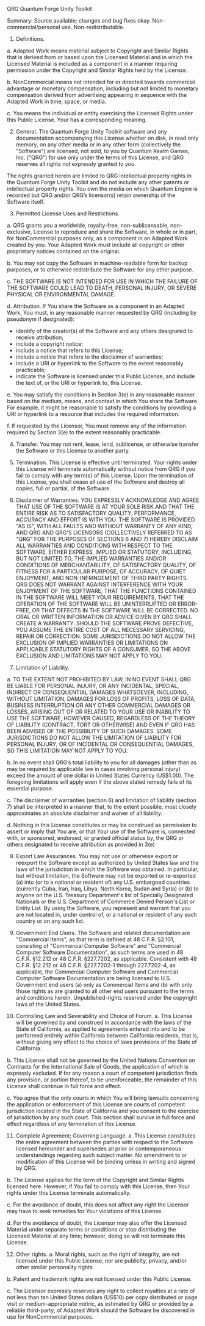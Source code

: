 QRG Quantum Forge Unity Toolkit

Summary: Source available; changes and bug fixes okay. Non-commercial/personal use. Non-redistributable. 

1. Definitions.

a. Adapted Work means material subject to Copyright and Similar Rights that is derived from or based upon the Licensed Material and in which the Licensed Material is included as a component in a manner requiring permission under the Copyright and Similar Rights held by the Licensor.

b. NonCommercial means not intended for or directed towards commercial advantage or monetary compensation, including but not limited to monetary compensation derived from advertising appearing in sequence with the Adapted Work in time, space, or media. 

c. You means the individual or entity exercising the Licensed Rights under this Public License. Your has a corresponding meaning.

2. General. The Quantum Forge Unity Toolkit software and any documentation accompanying this License whether on disk, in read only memory, on any other media or in any other form (collectively the "Software") are licensed, not sold, to you by Quantum Realm Games, Inc. ("QRG") for use only under the terms of this License, and QRG reserves all rights not expressly granted to you.

The rights granted herein are limited to QRG intellectual property rights in the Quantum Forge Unity Toolkit and do not include any other patents or intellectual property rights. You own the media on which Quantum Engine is recorded but QRG and/or QRG’s licensor(s) retain ownership of the Software itself.

3. Permitted License Uses and Restrictions. 

a. QRG grants you a worldwide, royalty-free, non-sublicensable, non-exclusive, License to reproduce and share the Software, in whole or in part, for NonCommercial purposes only, as a component in an Adapted Work created by you. Your Adapted Work must include all copyright or other proprietary notices contained on the original.

b. You may not copy the Software in machine-readable form for backup purposes, or to otherwise redistribute the Software for any other purpose.

c. THE SOFTWARE IS NOT INTENDED FOR USE IN WHICH THE FAILURE OF THE SOFTWARE COULD LEAD TO DEATH, PERSONAL INJURY, OR SEVERE PHYSICAL OR ENVIRONMENTAL DAMAGE.

d. Attribution. If You share the Software as a component in an Adapted Work, You must, in any reasonable manner requested by QRG (including by pseudonym if designated):
 - identify of the creator(s) of the Software and any others designated to receive attribution;
 - include a copyright notice;
 - include a notice that refers to this License;
 - include a notice that refers to the disclaimer of warranties;
 - include a URI or hyperlink to the Software to the extent reasonably practicable;
 - indicate the Software is licensed under this Public License, and include the text of, or the URI or hyperlink to, this License.

e. You may satisfy the conditions in Section 3(e) in any reasonable manner based on the medium, means, and context in which You share the Software. For example, it might be reasonable to satisfy the conditions by providing a URI or hyperlink to a resource that includes the required information.

f. If requested by the Licensor, You must remove any of the information required by Section 3(e) to the extent reasonably practicable.

4. Transfer. You may not rent, lease, lend, sublicense, or otherwise transfer the Software or this License to another party.

5. Termination. This License is effective until terminated. Your rights under this License will terminate automatically without notice from QRG if you fail to comply with any term(s) of this License. Upon the termination of this License, you shall cease all use of the Software and destroy all copies, full or partial, of the Software. 

6. Disclaimer of Warranties. YOU EXPRESSLY ACKNOWLEDGE AND AGREE THAT USE OF THE SOFTWARE IS AT YOUR SOLE RISK AND THAT THE ENTIRE RISK AS TO SATISFACTORY QUALITY, PERFORMANCE, ACCURACY AND EFFORT IS WITH YOU. THE SOFTWARE IS PROVIDED "AS IS", WITH ALL FAULTS AND WITHOUT WARRANTY OF ANY KIND, AND QRG AND QRG'S LICENSORS (COLLECTIVELY REFERRED TO AS "QRG" FOR THE PURPOSES OF SECTIONS 6 AND 7) HEREBY DISCLAIM ALL WARRANTIES AND CONDITIONS WITH RESPECT TO THE SOFTWARE, EITHER EXPRESS, IMPLIED OR STATUTORY, INCLUDING, BUT NOT LIMITED TO, THE IMPLIED WARRANTIES AND/OR CONDITIONS OF MERCHANTABILITY, OF SATISFACTORY QUALITY, OF FITNESS FOR A PARTICULAR PURPOSE, OF ACCURACY, OF QUIET ENJOYMENT, AND NON-INFRINGEMENT OF THIRD PARTY RIGHTS. QRG DOES NOT WARRANT AGAINST INTERFERENCE WITH YOUR ENJOYMENT OF THE SOFTWARE, THAT THE FUNCTIONS CONTAINED IN THE SOFTWARE WILL MEET YOUR REQUIREMENTS, THAT THE OPERATION OF THE SOFTWARE WILL BE UNINTERRUPTED OR ERROR-FREE, OR THAT DEFECTS IN THE SOFTWARE WILL BE CORRECTED. NO ORAL OR WRITTEN INFORMATION OR ADVICE GIVEN BY QRG SHALL CREATE A WARRANTY. SHOULD THE SOFTWARE PROVE DEFECTIVE, YOU ASSUME THE ENTIRE COST OF ALL NECESSARY SERVICING, REPAIR OR CORRECTION. SOME JURISDICTIONS DO NOT ALLOW THE EXCLUSION OF IMPLIED WARRANTIES OR LIMITATIONS ON APPLICABLE STATUTORY RIGHTS OF A CONSUMER, SO THE ABOVE EXCLUSION AND LIMITATIONS MAY NOT APPLY TO YOU.

7. Limitation of Liability. 

a. TO THE EXTENT NOT PROHIBITED BY LAW, IN NO EVENT SHALL QRG BE LIABLE FOR PERSONAL INJURY, OR ANY INCIDENTAL, SPECIAL, INDIRECT OR CONSEQUENTIAL DAMAGES WHATSOEVER, INCLUDING, WITHOUT LIMITATION, DAMAGES FOR LOSS OF PROFITS, LOSS OF DATA, BUSINESS INTERRUPTION OR ANY OTHER COMMERCIAL DAMAGES OR LOSSES, ARISING OUT OF OR RELATED TO YOUR USE OR INABILITY TO USE THE SOFTWARE, HOWEVER CAUSED, REGARDLESS OF THE THEORY OF LIABILITY (CONTRACT, TORT OR OTHERWISE) AND EVEN IF QRG HAS BEEN ADVISED OF THE POSSIBILITY OF SUCH DAMAGES. SOME JURISDICTIONS DO NOT ALLOW THE LIMITATION OF LIABILITY FOR PERSONAL INJURY, OR OF INCIDENTAL OR CONSEQUENTIAL DAMAGES, SO THIS LIMITATION MAY NOT APPLY TO YOU. 

b. In no event shall QRG’s total liability to you for all damages (other than as may be required by applicable law in cases involving personal injury) exceed the amount of one dollar in United States Currency (US$1.00). The foregoing limitations will apply even if the above stated remedy fails of its essential purpose.

c. The disclaimer of warranties (section 6) and limitation of liability (section 7) shall be interpreted in a manner that, to the extent possible, most closely approximates an absolute disclaimer and waiver of all liability.

d. Nothing in this License constitutes or may be construed as permission to assert or imply that You are, or that Your use of the Software is, connected with, or sponsored, endorsed, or granted official status by, the QRG or others designated to receive attribution as provided in 3(e)

8. Export Law Assurances. You may not use or otherwise export or reexport the Software except as authorized by United States law and the laws of the jurisdiction in which the Software was obtained. In particular, but without limitation, the Software may not be exported or re-exported (a) into (or to a national or resident of) any U.S. embargoed countries (currently Cuba, Iran, Iraq, Libya, North Korea, Sudan and Syria) or (b) to anyone on the U.S. Treasury Department's list of Specially Designated Nationals or the U.S. Department of Commerce Denied Person's List or Entity List. By using the Software, you represent and warrant that you are not located in, under control of, or a national or resident of any such country or on any such list.

9. Government End Users. The Software and related documentation are "Commercial Items", as that term is defined at 48 C.F.R. §2.101, consisting of "Commercial Computer Software" and "Commercial Computer Software Documentation", as such terms are used in 48 C.F.R. §12.212 or 48 C.F.R. §227.7202, as applicable. Consistent with 48 C.F.R. §12.212 or 48 C.F.R. §227.7202-1 through 227.7202-4, as applicable, the Commercial Computer Software and Commercial Computer Software Documentation are being licensed to U.S. Government end users (a) only as Commercial Items and (b) with only those rights as are granted to all other end users pursuant to the terms and conditions herein. Unpublished-rights reserved under the copyright laws of the United States.

10. Controlling Law and Severability and Choice of Forum. 
a. This License will be governed by and construed in accordance with the laws of the State of California, as applied to agreements entered into and to be performed entirely within California between California residents, that is, without giving any effect to the choice of laws provisions of the State of California. 

b. This License shall not be governed by the United Nations Convention on Contracts for the International Sale of Goods, the application of which is expressly excluded. If for any reason a court of competent jurisdiction finds any provision, or portion thereof, to be unenforceable, the remainder of this License shall continue in full force and effect. 

c. You agree that the only courts in which You will bring lawsuits concerning the application or enforcement of this License are courts of competent jurisdiction located in the State of California and you consent to the exercise of jurisdiction by any such court. This section shall survive in full force and effect regardless of any termination of this License.

11. Complete Agreement; Governing Language. 
a. This License constitutes the entire agreement between the parties with respect to the Software licensed hereunder and supersedes all prior or contemporaneous understandings regarding such subject matter. No amendment to or modification of this License will be binding unless in writing and signed by QRG.

b. The License applies for the term of the Copyright and Similar Rights licensed here. However, if You fail to comply with this License, then Your rights under this License terminate automatically.

c. For the avoidance of doubt, this does not affect any right the Licensor may have to seek remedies for Your violations of this License.

d. For the avoidance of doubt, the Licensor may also offer the Licensed Material under separate terms or conditions or stop distributing the Licensed Material at any time; however, doing so will not terminate this License.

12. Other rights. 
a. Moral rights, such as the right of integrity, are not licensed under this Public License, nor are publicity, privacy, and/or other similar personality rights.

b. Patent and trademark rights are not licensed under this Public License.

c. The Licensor expressly reserves any right to collect royalties at a rate of not less than ten United States dollars (US$10) per copy distributed or page visit or medium-appropriate metric, as estimated by QRG or provided by a reliable third-party, of Adapted Work should the Software be discovered in use for NonCommercial purposes.
